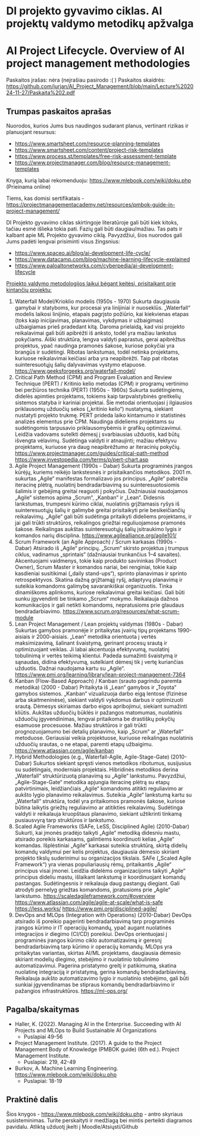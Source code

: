 # DI projekto gyvavimo ciklas. AI projektų valdymo metodikų apžvalga
# AI Project Lifecycle. Overview of AI project management methodologies

Paskaitos įrašas: nėra (neįrašiau pasirodo :( )
Paskaitos skaidrės: https://github.com/jurjan/AI_Project_Management/blob/main/Lecture%202024-11-27/Paskaita%202.pdf

## Trumpas paskaitos aprašas

Nuorodos, kurios Jums bus naudingos sudarant planus, vertinant rizikas ir planuojant resursus:
* https://www.smartsheet.com/resource-planning-templates
* https://www.smartsheet.com/content/project-risk-templates
* https://www.process.st/templates/free-risk-assessment-template
* https://www.projectmanager.com/blog/resource-management-templates

Knyga, kurią labai rekomenduoju: https://www.mlebook.com/wiki/doku.php (Prieinama online)

Tiems, kas domisi sertifikatais - https://projectmanagementacademy.net/resources/pmbok-guide-in-project-management/

DI Projekto gyvavimo ciklas skirtingoje literatūroje gali būti kiek kitoks, tačiau esmė išlieka tokia pati. Fazių gali būti daugiau/mažiau. Tas pats ir kalbant apie ML Projekto gyvavimo ciklą. Pavyzdžiui, šios nuorodos gali Jums padėti lengvai prisiminti visus žingsnius:
* https://www.spaceo.ai/blog/ai-development-life-cycle/
* https://www.datacamp.com/blog/machine-learning-lifecycle-explained
* https://www.paloaltonetworks.com/cyberpedia/ai-development-lifecycle

<ins> Projekto valdymo metodologijos laikui bėgant keitėsi, prisitaikant prie kintančių projektų: </ins>

1. Waterfall Model/Krioklio modelis
   (1950s - 1970) Sukurta daugiausia gamybai ir statyboms, kur procesai yra linijiniai ir nuoseklūs. „Waterfall“ modelis laikosi linijinio, etapais pagrįsto požiūrio, kai kiekvienas etapas (toks kaip inicijavimas, planavimas, vykdymas ir užbaigimas) užbaigiamas prieš pradedant kitą. Daroma prielaidą, kad visi projekto reikalavimai gali būti apibrėžti iš anksto, todėl yra mažiau lankstus pokyčiams. Aiški struktūra, lengva valdyti paprastus, gerai apibrėžtus projektus, ypač naudinga pramonės šakose, kuriose pokyčiai yra brangūs ir sudėtingi. Ribotas lankstumas, todėl netinka projektams, kuriuose reikalavimai keičiasi arba yra neapibrėžti. Taip pat ribotas suinteresuotųjų šalių dalyvavimas vystymo etapuose.
   https://www.geeksforgeeks.org/waterfall-model/
2. Critical Path Method (CPM) and Program Evaluation and Review Technique (PERT) / Kritinio kelio metodas (CPM) ir programų vertinimo bei peržiūros technika (PERT)
   (1950s - 1960s) Sukurta sudėtingiems, didelės apimties projektams, tokiems kaip tarpvalstybinės greitkelių sistemos statyba ir kariniai projektai. Šie metodai orientuojasi į ilgiausios priklausomų užduočių sekos („kritinio kelio“) nustatymą, siekiant nustatyti projekto trukmę. PERT prideda laiko kintamumo ir statistinės analizės elementus prie CPM. Naudinga dideliems projektams su sudėtingomis tarpusavio priklausomybėmis ir grafikų optimizavimui. Leidžia vadovams sutelkti dėmesį į svarbiausias užduotis, kad būtų išvengta vėlavimų. Sudėtinga valdyti ir atnaujinti; mažiau efektyvu projektams, kuriuose yra daug neapibrėžtumo ar iteracinių pokyčių.
   https://www.projectmanager.com/guides/critical-path-method
   https://www.investopedia.com/terms/p/pert-chart.asp
3. Agile Project Management
   (1990s - Dabar) Sukurta programinės įrangos kūrėjų, kuriems reikėjo lankstesnės ir prisitaikančios metodikos. 2001 m. sukurtas „Agile“ manifestas formalizavo jos principus. „Agile“ pabrėžia iteracinę plėtrą, nuolatinį bendradarbiavimą su suinteresuotosiomis šalimis ir gebėjimą greitai reaguoti į pokyčius. Dažniausiai naudojamos „Agile“ sistemos apima „Scrum“, „Kanban“ ir „Lean“. Didesnis lankstumas, trumpesni kūrimo ciklai, nuolatinis grįžtamasis ryšys iš suinteresuotųjų šalių ir galimybė greitai prisitaikyti prie besikeičiančių reikalavimų. „Agile“ gali būti sudėtinga pritaikyti dideliems projektams, ir jai gali trūkti struktūros, reikalingos griežtai reguliuojamose pramonės šakose. Reikalingas aukštas suinteresuotųjų šalių įsitraukimo lygis ir komandos narių disciplina.
   https://www.agilealliance.org/agile101/
4. Scrum Framework (an Agile Approach) / Scrum karkasas
   (1990s - Dabar) Atsirado iš „Agile“ principų. „Scrum“ skirsto projektus į trumpus ciklus, vadinamus „sprintais“ (dažniausiai trunkančius 1–4 savaites). Akcentuojami vaidmenys, tokie kaip produkto savininkas (Product Owner), Scrum Master ir komandos nariai, bei renginiai, tokie kaip kasdieniai susitikimai („daily stand-ups“), sprinto planavimas ir sprinto retrospektyvos. Skatina dažną grįžtamąjį ryšį, adaptyvų planavimą ir suteikia komandoms galimybę savarankiškai organizuotis. Tinka dinamiškoms aplinkoms, kuriose reikalavimai greitai keičiasi. Gali būti sunku įgyvendinti be tinkamo „Scrum“ mokymo. Reikalauja dažnos komunikacijos ir gali netikti komandoms, nepratusioms prie glaudaus bendradarbiavimo.
   https://www.scrum.org/resources/what-scrum-module
5. Lean Project Management / Lean projektų valdymas
   (1980s - Dabar) Sukurtas gamybos pramonėje ir pritaikytas įvairių tipų projektams 1990-aisiais ir 2000-aisiais. „Lean“ metodika orientuota į vertės maksimizavimą, šalinant švaistymą, gerinant procesų srautą ir optimizuojant veiklas. Ji labai akcentuoja efektyvumą, nuolatinį tobulinimą ir vertės teikimą klientui. Padeda sumažinti švaistymą ir sąnaudas, didina efektyvumą, sutelkiant dėmesį tik į vertę kuriančias užduotis. Dažnai naudojama kartu su „Agile“.
   https://www.pmi.org/learning/library/lean-project-management-7364
6. Kanban (Flow-Based Approach) / Kanban (srauto pagrindu paremta metodika)
   (2000 - Dabar) Pritaikyta iš „Lean“ gamybos ir „Toyota“ gamybos sistemos. „Kanban“ vizualizuoja darbo eigą lentose (fizinėse arba skaitmeninėse), siekiant valdyti vykdomus darbus ir optimizuoti srautą. Dėmesys skiriamas darbo eigos apribojimui, siekiant sumažinti kliūtis. Aukštas užduočių būklės ir pažangos matomumas, nuolatinis užduočių įgyvendinimas, lengvai pritaikoma be drastiškų pokyčių esamuose procesuose. Mažiau struktūros ir gali trūkti prognozuojamumo bei detalių planavimo, kaip „Scrum“ ar „Waterfall“ metoduose. Geriausiai veikia projektuose, kuriuose reikalingas nuolatinis užduočių srautas, o ne etapai, paremti etapų užbaigimu.
   https://www.atlassian.com/agile/kanban
7. Hybrid Methodologies (e.g., Waterfall-Agile, Agile-Stage-Gate)
   (2010-Dabar) Sukurtos siekiant spręsti vienos metodikos ribotumus, susijusius su sudėtingais, moderniais projektais. Hibridinės metodikos derina „Waterfall“ struktūrizuotą planavimą su „Agile“ lankstumu. Pavyzdžiui, „Agile-Stage-Gate“ metodika apjungia iteracinę plėtrą su etapų patvirtinimais, leidžiančiais „Agile“ komandoms atitikti reguliavimo ar aukšto lygio planavimo reikalavimus. Suteikia „Agile“ lankstumą kartu su „Waterfall“ struktūra, todėl yra pritaikomos pramonės šakose, kuriose būtina laikytis griežtų reguliavimo ar atitikties reikalavimų. Sudėtinga valdyti ir reikalauja kruopštaus planavimo, siekiant užtikrinti tinkamą pusiausvyrą tarp struktūros ir lankstumo.
8. Scaled Agile Frameworks (SAFe, LeSS, Disciplined Agile)
   (2010-Dabar) Sukurti, kai įmonės pradėjo taikyti „Agile“ metodiką didesniu mastu, atsirado poreikis karkasams, galintiems koordinuoti kelias „Agile“ komandas. Išplėstiniai „Agile“ karkasai suteikia struktūrą, skirtą didelių komandų valdymui per kelis projektus, daugiausia dėmesio skiriant projekto tikslų suderinimui su organizacijos tikslais. SAFe („Scaled Agile Framework“) yra vienas populiariausių rėmų, pritaikantis „Agile“ principus visai įmonei. Leidžia didelėms organizacijoms taikyti „Agile“ principus dideliu mastu, išlaikant lankstumą ir koordinuojant komandų pastangas. Sudėtingesnis ir reikalauja daug pastangų diegiant. Gali atrodyti pernelyg griežtas komandoms, įpratusioms prie „Agile“ lankstumo.
   https://scaledagileframework.com/#overview
   https://www.atlassian.com/agile/agile-at-scale/what-is-safe
   https://less.works/
   https://www.pmi.org/disciplined-agile/
12. DevOps and MLOps (Integration with Operations)
    (2010-Dabar) DevOps atsirado iš poreikio pagerinti bendradarbiavimą tarp programinės įrangos kūrimo ir IT operacijų komandų, ypač augant nuolatinės integracijos ir diegimo (CI/CD) poreikiui. DevOps orientuojasi į programinės įrangos kūrimo ciklo automatizavimą ir geresnį bendradarbiavimą tarp kūrimo ir operacijų komandų. MLOps yra pritaikytas variantas, skirtas AI/ML projektams, daugiausia dėmesio skiriant modelių diegimo, stebėjimo ir nuolatinio tobulinimo automatizavimui. Pagerina pristatymo greitį ir patikimumą, skatina nuolatinę integraciją ir pristatymą, gerina komandų bendradarbiavimą. Reikalauja aukšto automatizavimo lygio ir nuolatinio stebėjimo, gali būti sunkiai įgyvendinamas be stipraus komandų bendradarbiavimo ir pažangios infrastruktūros.
    https://ml-ops.org/

## Pagalba/skaitymas

* Haller, K. (2022). Managing AI in the Enterprise. Succeeding with AI Projects and MLOps to Build Sustainable AI Organizations
  * Puslapiai 49-56
* Project Management Institute. (2017). A guide to the Project Management Body of Knowledge (PMBOK guide) (6th ed.). Project Management Institute.
  * Puslapiai: 219, 42-49
* Burkov, A. Machine Learning Engineering. https://www.mlebook.com/wiki/doku.php
  * Puslapiai: 18-19
	







## Praktinė dalis

Šios knygos - https://www.mlebook.com/wiki/doku.php - antro skyriaus susisteminimas. Turite perskaityti ir medžiagą bei mintis perteikti diagramos pavidalu. Atliktą užduotį įkelti į Moodle/Atsiųsti/Github
